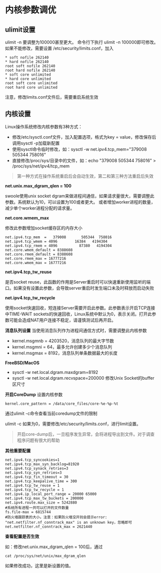 # 内核参数调优
## ulimit设置
ulimit -n 要调整为100000甚至更大。 命令行下执行 ulimit -n 100000即可修改。如果不能修改，需要设置 /etc/security/limits.conf，加入

~~~
* soft nofile 262140
* hard nofile 262140
root soft nofile 262140
root hard nofile 262140
* soft core unlimited
* hard core unlimited
root soft core unlimited
root hard core unlimited
~~~
注意，修改limits.conf文件后，需要重启系统生效

## 内核设置
Linux操作系统修改内核参数有3种方式：

* 修改/etc/sysctl.conf文件，加入配置选项，格式为key = value，修改保存后调用sysctl -p加载新配置
* 使用sysctl命令临时修改，如：sysctl -w net.ipv4.tcp_mem="379008 505344 758016"
* 直接修改/proc/sys/目录中的文件，如：echo "379008 505344 758016" > /proc/sys/net/ipv4/tcp_mem

>第一种方式在操作系统重启后会自动生效，第二和第三种方法重启后失效

**net.unix.max_dgram_qlen = 100**

swoole使用unix socket dgram来做进程间通信，如果请求量很大，需要调整此参数。系统默认为10，可以设置为100或者更大。
或者增加worker进程的数量，减少单个worker进程分配的请求量。

**net.core.wmem_max**

修改此参数增加socket缓存区的内存大小

~~~
net.ipv4.tcp_mem  =   379008       505344  758016
net.ipv4.tcp_wmem = 4096        16384   4194304
net.ipv4.tcp_rmem = 4096          87380   4194304
net.core.wmem_default = 8388608
net.core.rmem_default = 8388608
net.core.rmem_max = 16777216
net.core.wmem_max = 16777216
~~~

**net.ipv4.tcp_tw_reuse**

是否socket reuse，此函数的作用是Server重启时可以快速重新使用监听的端口。如果没有设置此参数，会导致server重启时发生端口未及时释放而启动失败

**net.ipv4.tcp_tw_recycle**

使用socket快速回收，短连接Server需要开启此参数。此参数表示开启TCP连接中TIME-WAIT sockets的快速回收，Linux系统中默认为0，表示关闭。打开此参数可能会造成NAT用户连接不稳定，请谨慎测试后再开启。

**消息队列设置**
当使用消息队列作为进程间通信方式时，需要调整此内核参数

* kernel.msgmnb = 4203520，消息队列的最大字节数
* kernel.msgmni = 64，最多允许创建多少个消息队列
* kernel.msgmax = 8192，消息队列单条数据最大的长度

**FreeBSD/MacOS**
* sysctl -w net.local.dgram.maxdgram=8192
* sysctl -w net.local.dgram.recvspace=200000 修改Unix Socket的buffer区尺寸

**开启CoreDump**
设置内核参数

~~~
kernel.core_pattern = /data/core_files/core-%e-%p-%t
~~~
通过ulimit -c命令查看当前coredump文件的限制

ulimit -c
如果为0，需要修改/etc/security/limits.conf，进行limit设置。

>开启core-dump后，一旦程序发生异常，会将进程导出到文件。对于调查程序问题有很大的帮助

**其他重要配置**

~~~
net.ipv4.tcp_syncookies=1
net.ipv4.tcp_max_syn_backlog=81920
net.ipv4.tcp_synack_retries=3
net.ipv4.tcp_syn_retries=3
net.ipv4.tcp_fin_timeout = 30
net.ipv4.tcp_keepalive_time = 300
net.ipv4.tcp_tw_reuse = 1
net.ipv4.tcp_tw_recycle = 1
net.ipv4.ip_local_port_range = 20000 65000
net.ipv4.tcp_max_tw_buckets = 200000
net.ipv4.route.max_size = 5242880
#系统所有进程一共可以打开的文件数量
fs.file-max = 6815744
#防火墙跟踪表的大小。注意：如果防火墙没开则会提示error: "net.netfilter.nf_conntrack_max" is an unknown key，忽略即可
net.netfilter.nf_conntrack_max = 2621440
~~~
**查看配置是否生效**

如：修改net.unix.max_dgram_qlen = 100后，通过

~~~
cat /proc/sys/net/unix/max_dgram_qlen
~~~
如果修改成功，这里是新设置的值。